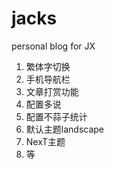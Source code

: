 # jacks
personal blog for JX

1. 繁体字切换
2. 手机导航栏
3. 文章打赏功能
4. 配置多说
5. 配置不蒜子统计
6. 默认主题landscape
7. NexT主题
8. 等